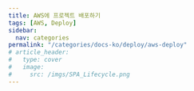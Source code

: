 ```yaml
---
title: AWS에 프로젝트 배포하기
tags: [AWS, Deploy]
sidebar:
  nav: categories
permalink: "/categories/docs-ko/deploy/aws-deploy"
# article_header:
#   type: cover
#   image:
#     src: /imgs/SPA_Lifecycle.png
---
```


<!--more-->
